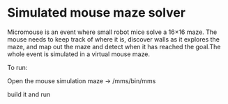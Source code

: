 # Simulated mouse maze solver

Micromouse is an event where small robot mice solve a 16×16 maze. The mouse needs to keep track of where it is, discover walls as it explores the maze, and map out the maze and detect when it has reached the goal.The whole event is simulated in a virtual mouse maze.

To run:

Open the mouse simulation maze -> /mms/bin/mms

build it and run
